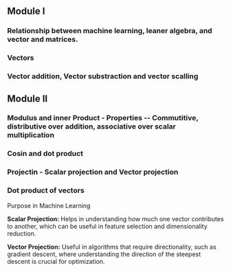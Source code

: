 ## Module I
### Relationship between machine learning, leaner algebra, and vector and matrices.
### Vectors 
### Vector addition, Vector substraction and vector scalling

## Module II
### Modulus and inner Product - Properties -- Commutitive, distributive over addition, associative over scalar multiplication
### Cosin and dot product 
### Projectin - Scalar projection and Vector projection
### Dot product of vectors 
Purpose in Machine Learning

**Scalar Projection:**
Helps in understanding how much one vector contributes to another, which can be useful in feature selection and dimensionality reduction.

**Vector Projection:**
Useful in algorithms that require directionality, such as gradient descent, where understanding the direction of the steepest descent is crucial for optimization.

